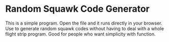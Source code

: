 # Random Squawk Code Generator
This is a simple program. Open the file and it runs directly in your browser.
Use to generate random squawk codes without having to deal with a whole flight strip program.
Good for people who want simplicity with function.
